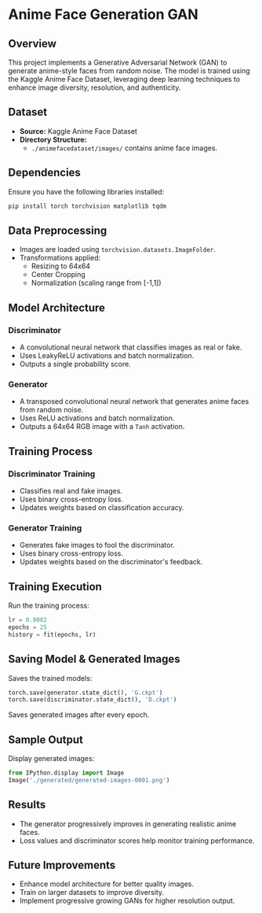 # Anime Face Generation GAN

## Overview
This project implements a Generative Adversarial Network (GAN) to generate anime-style faces from random noise. The model is trained using the Kaggle Anime Face Dataset, leveraging deep learning techniques to enhance image diversity, resolution, and authenticity.

## Dataset
- **Source:** Kaggle Anime Face Dataset
- **Directory Structure:**
  - `./animefacedataset/images/` contains anime face images.

## Dependencies
Ensure you have the following libraries installed:

```bash
pip install torch torchvision matplotlib tqdm
```

## Data Preprocessing
- Images are loaded using `torchvision.datasets.ImageFolder`.
- Transformations applied:
  - Resizing to 64x64
  - Center Cropping
  - Normalization (scaling range from [-1,1])

## Model Architecture

### Discriminator
- A convolutional neural network that classifies images as real or fake.
- Uses LeakyReLU activations and batch normalization.
- Outputs a single probability score.

### Generator
- A transposed convolutional neural network that generates anime faces from random noise.
- Uses ReLU activations and batch normalization.
- Outputs a 64x64 RGB image with a `Tanh` activation.

## Training Process

### Discriminator Training
- Classifies real and fake images.
- Uses binary cross-entropy loss.
- Updates weights based on classification accuracy.

### Generator Training
- Generates fake images to fool the discriminator.
- Uses binary cross-entropy loss.
- Updates weights based on the discriminator's feedback.

## Training Execution
Run the training process:

```python
lr = 0.0002
epochs = 25
history = fit(epochs, lr)
```

## Saving Model & Generated Images
Saves the trained models:

```python
torch.save(generator.state_dict(), 'G.ckpt')
torch.save(discriminator.state_dict(), 'D.ckpt')
```

Saves generated images after every epoch.

## Sample Output
Display generated images:

```python
from IPython.display import Image
Image('./generated/generated-images-0001.png')
```

## Results
- The generator progressively improves in generating realistic anime faces.
- Loss values and discriminator scores help monitor training performance.

## Future Improvements
- Enhance model architecture for better quality images.
- Train on larger datasets to improve diversity.
- Implement progressive growing GANs for higher resolution output.
